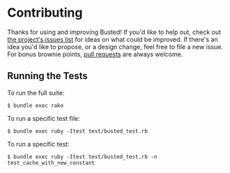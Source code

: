 # Contributing

Thanks for using and improving Busted! If you'd like to help out, check out
[the project's issues list][issues] for ideas on what could be improved.
If there's an idea you'd like to propose, or a design change, feel free to
file a new issue. For bonus brownie points, [pull requests][pr] are always
welcome.

## Running the Tests

To run the full suite:

  `$ bundle exec rake`

To run a specific test file:

  `$ bundle exec ruby -Itest test/busted_test.rb`

To run a specific test:

  `$ bundle exec ruby -Itest test/busted_test.rb -n test_cache_with_new_constant`

[issues]: https://github.com/simeonwillbanks/busted/issues
[pr]: https://help.github.com/articles/using-pull-requests
